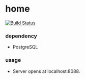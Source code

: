 # home
[![Build Status](https://travis-ci.com/lykrysh/home.svg?branch=develop)](https://travis-ci.com/lykrysh/home)

### dependency

* PostgreSQL

### usage

* Server opens at localhost:8088.

